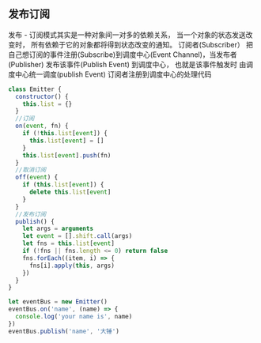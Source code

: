 ## 发布订阅

发布 - 订阅模式其实是一种对象间一对多的依赖关系， 当一个对象的状态发送改变时， 所有依赖于它的对象都将得到状态改变的通知。
订阅者(Subscriber） 把自己想订阅的事件注册(Subscribe)到调度中心(Event Channel)，当发布者(Publisher) 发布该事件(Publish Event) 到调度中心， 也就是该事件触发时
由调度中心统一调度(publish Event) 订阅者注册到调度中心的处理代码

```javascript
class Emitter {
  constructor() {
    this.list = {}
  }
  //订阅
  on(event, fn) {
    if (!this.list[event]) {
      this.list[event] = []
    }
    this.list[event].push(fn)
  }
  //取消订阅
  off(event) {
    if (this.list[event]) {
      delete this.list[event]
    }
  }
  //发布订阅
  publish() {
    let args = arguments
    let event = [].shift.call(args)
    let fns = this.list[event]
    if (!fns || fns.length <= 0) return false
    fns.forEach((item, i) => {
      fns[i].apply(this, args)
    })
  }
}

let eventBus = new Emitter()
eventBus.on('name', (name) => {
  console.log('your name is', name)
})
eventBus.publish('name', '大锤')
```

